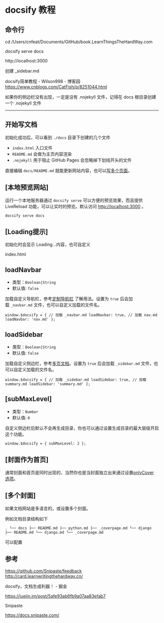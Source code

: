 # docsify 教程


## 命令行

cd /Users/cnfeat/Documents/GitHub/book.LearnThingsTheHardWay.com

docsify serve docs

http://localhost:3000 

创建  _sidebar.md

docsify简单教程 - Wilson998 - 博客园
https://www.cnblogs.com/CatFish/p/8251044.html


如果你的侧边栏没有出现，一定是没有 .nojekyll 文件，记得在 docs 根目录创建一个  .nojekyll 文件



---

## **开始写文档**

初始化成功后，可以看到 `./docs` 目录下创建的几个文件

  * `index.html` 入口文件
  * `README.md` 会做为主页内容渲染
  * `.nojekyll` 用于阻止 GitHub Pages 会忽略掉下划线开头的文件

直接编辑 `docs/README.md` 就能更新网站内容，也可以[写多个页面](http://link.zhihu.com/?target=https%3A//docsify.js.org/%23/zh-cn/more-pages)。

## **[本地预览网站]**

运行一个本地服务器通过 `docsify serve` 可以方便的预览效果，而且提供 LiveReload 功能，可以让实时的预览。默认访问 [http://localhost:3000](http://link.zhihu.com/?target=http%3A//localhost%3A3000/) 。
    
    docsify serve docs 

## **[Loading提示]**

初始化时会显示 Loading…内容，也可自定义

index.html

## **loadNavbar**

  * 类型：`Boolean|String`
  * 默认值: `false`

加载自定义导航栏，参考[定制导航栏](http://link.zhihu.com/?target=https%3A//docsify.js.org/%23/zh-cn/custom-navbar) 了解用法。设置为 `true` 后会加载 `_navbar.md` 文件，也可以自定义加载的文件名。
    
    window.$docsify = { // 加载 _navbar.md loadNavbar: true, // 加载 nav.md loadNavbar: 'nav.md' }; 

## **loadSidebar**

  * 类型：`Boolean|String`
  * 默认值: `false`

加载自定义侧边栏，参考[多页文档](http://link.zhihu.com/?target=https%3A//docsify.js.org/%23/zh-cn/more-pages)。设置为 `true` 后会加载 `_sidebar.md` 文件，也可以自定义加载的文件名。
    
    window.$docsify = { // 加载 _sidebar.md loadSidebar: true, // 加载 summary.md loadSidebar: 'summary.md' }; 

## **[subMaxLevel]**

  * 类型：`Number`
  * 默认值: `0`

自定义侧边栏后默认不会再生成目录，你也可以通过设置生成目录的最大层级开启这个功能。
    
    window.$docsify = { subMaxLevel: 2 }; 

## **[封面作为首页]**

通常封面和首页是同时出现的，当然你也是当封面独立出来通过设置[onlyCover 选项](http://link.zhihu.com/?target=https%3A//docsify.js.org/%23/zh-cn/configuration%3Fid%3Donlycover)。

## **[多个封面]**

如果文档网站是多语言的，或设置多个封面。

例如文档目录结构如下
    
    . └── docs ├── README.md ├── python.md ├── _coverpage.md └── django ├── README.md └── django.md └── _coverpage.md 

可以配置



## 参考

https://github.com/Snipaste/feedback
http://card.learnwritingthehardway.cn/

docsify，文档生成利器！ - 掘金

https://juejin.im/post/5afe93ab6fb9a07aa83efab7

Snipaste

https://docs.snipaste.com/


